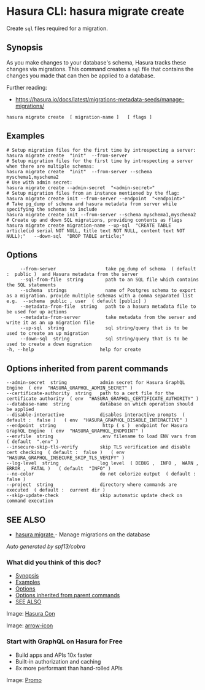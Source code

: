 # Hasura CLI: hasura migrate create

Create `sql` files required for a migration.

## Synopsis​

As you make changes to your database's schema, Hasura tracks these changes via migrations. This command creates a `sql` file that contains the changes you made that can then be applied to a database.

Further reading:

- [ https://hasura.io/docs/latest/migrations-metadata-seeds/manage-migrations/ ](https://hasura.io/docs/latest/migrations-metadata-seeds/manage-migrations/)


`hasura migrate create  [ migration-name ]   [ flags ]`

## Examples​

```
# Setup migration files for the first time by introspecting a server:
hasura migrate create  "init"  --from-server
# Setup migration files for the first time by introspecting a server when there are multiple schemas:
hasura migrate create  "init"  --from-server --schema myschema1,myschema2
# Use with admin secret:
hasura migrate create --admin-secret  "<admin-secret>"
# Setup migration files from an instance mentioned by the flag:
hasura migrate create init --from-server --endpoint  "<endpoint>"
# Take pg_dump of schema and hasura metadata from server while specifying the schemas to include
hasura migrate create init --from-server --schema myschema1,myschema2
# Create up and down SQL migrations, providing contents as flags
hasura migrate create migration-name --up-sql  "CREATE TABLE article(id serial NOT NULL, title text NOT NULL, content text NOT NULL);"   --down-sql  "DROP TABLE article;"
```

## Options​

```
     --from-server                  take pg_dump of schema  ( default :  public )  and Hasura metadata from the server
     --sql-from-file  string        path to an SQL file which contains the SQL statements
     --schema  strings              name of Postgres schema to export as a migration. provide multiple schemas with a comma separated list e.g.  --schema  public , user  ( default [public] )
     --metadata-from-file  string   path to a hasura metadata file to be used for up actions
     --metadata-from-server         take metadata from the server and write it as an up migration file
     --up-sql  string               sql string/query that is to be used to create an up migration
     --down-sql  string             sql string/query that is to be used to create a down migration
-h, --help                        help for create
```

## Options inherited from parent commands​

```
--admin-secret  string            admin secret for Hasura GraphQL Engine  ( env  "HASURA_GRAPHQL_ADMIN_SECRET" )
--certificate-authority  string   path to a cert file for the certificate authority  ( env  "HASURA_GRAPHQL_CERTIFICATE_AUTHORITY" )
--database-name  string           database on which operation should be applied
--disable-interactive             disables interactive prompts  ( default :  false )   ( env  "HASURA_GRAPHQL_DISABLE_INTERACTIVE" )
--endpoint  string                 http ( s )  endpoint for Hasura GraphQL Engine  ( env  "HASURA_GRAPHQL_ENDPOINT" )
--envfile  string                 .env filename to load ENV vars from  ( default  ".env" )
--insecure-skip-tls-verify        skip TLS verification and disable cert checking  ( default :  false )   ( env  "HASURA_GRAPHQL_INSECURE_SKIP_TLS_VERIFY" )
--log-level  string               log level  ( DEBUG ,  INFO ,  WARN ,  ERROR ,  FATAL )   ( default  "INFO" )
--no-color                        do not colorize output  ( default :  false )
--project  string                 directory where commands are executed  ( default :  current dir )
--skip-update-check               skip automatic update check on command execution
```

## SEE ALSO​

- [ hasura migrate ](https://hasura.io/docs/latest/hasura-cli/commands/hasura_migrate/)- Manage migrations on the database


 *Auto generated by spf13/cobra* 

### What did you think of this doc?

- [ Synopsis ](https://hasura.io/docs/latest/hasura-cli/commands/hasura_migrate_create/#synopsis)
- [ Examples ](https://hasura.io/docs/latest/hasura-cli/commands/hasura_migrate_create/#examples)
- [ Options ](https://hasura.io/docs/latest/hasura-cli/commands/hasura_migrate_create/#options)
- [ Options inherited from parent commands ](https://hasura.io/docs/latest/hasura-cli/commands/hasura_migrate_create/#options-inherited-from-parent-commands)
- [ SEE ALSO ](https://hasura.io/docs/latest/hasura-cli/commands/hasura_migrate_create/#see-also)


Image: [ Hasura Con ](https://res.cloudinary.com/dh8fp23nd/image/upload/v1686154570/hasura-con-2023/has-con-light-date_r2a2ud.png)

Image: [ arrow-icon ](https://res.cloudinary.com/dh8fp23nd/image/upload/v1683723549/main-web/chevron-right_ldbi7d.png)

### Start with GraphQL on Hasura for Free

- Build apps and APIs 10x faster
- Built-in authorization and caching
- 8x more performant than hand-rolled APIs


Image: [ Promo ](https://hasura.io/docs/assets/images/hasura-free-ff60e409244e0ea12b5a3045d1a9096b.png)